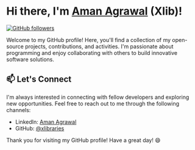 # Hi there, I'm [Aman Agrawal](https://github.com/xlibraries) (Xlib)!

[![GitHub followers](https://img.shields.io/github/followers/xlibraries?style=social)](https://github.com/xlibraries)

Welcome to my GitHub profile! Here, you'll find a collection of my open-source projects, contributions, and activities. I'm passionate about programming and enjoy collaborating with others to build innovative software solutions.

## 📫 Let's Connect

I'm always interested in connecting with fellow developers and exploring new opportunities. Feel free to reach out to me through the following channels:

- LinkedIn: [Aman Agrawal](https://www.linkedin.com/in/xlib/)
- GitHub: [@xlibraries](https://github.com/xlibraries)

Thank you for visiting my GitHub profile! Have a great day! 😄
